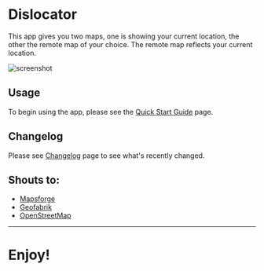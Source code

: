 Dislocator
==========
This app gives you two maps, one is showing your current location, the other the remote map of your choice. The remote map reflects your current location.

![screenshot](https://raw.github.com/stahlnow/dislocator/master/scr.png)

## Usage
To begin using the app, please see the [Quick Start Guide](https://github.com/stahlnow/dislocator/wiki/Quick-Start-Guide) page.

## Changelog
Please see [Changelog](https://github.com/stahlnow/dislocator/wiki/Changelog) page to see what's recently changed.

## Shouts to:
* [Mapsforge](https://code.google.com/p/mapsforge/) 
* [Geofabrik](http://download.geofabrik.de/)
* [OpenStreetMap](http://www.openstreetmap.org)

***
# Enjoy!


